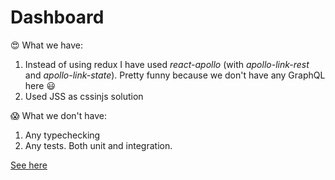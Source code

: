 # Dashboard

:heart_eyes: What we have:
1. Instead of using redux I have used *react-apollo* (with *apollo-link-rest* and *apollo-link-state*). Pretty funny because we don't have any GraphQL here :smiley:
2. Used JSS as cssinjs solution

:scream: What we don't have:
1. Any typechecking
2. Any tests. Both unit and integration.

[See here](https://typical000.github.io/dashboard/)
